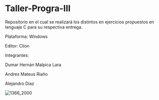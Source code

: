 # Taller-Progra-III
Repositorio en el cual se realizará los distintos en ejercicios propuestos en lenguaje C para su respectiva entrega.

Plataforma:
Windows

Editor:
Clion

Integrantes:

Dumar Hernán Malpica Lara

Andres Mateus Riaño

Alejandro Diaz

![1366_2000](https://github.com/Dumarr/Taller-Progra-III/assets/108911234/1a854e8f-3f4f-4cf4-8f9a-6f8b73cf502c)



